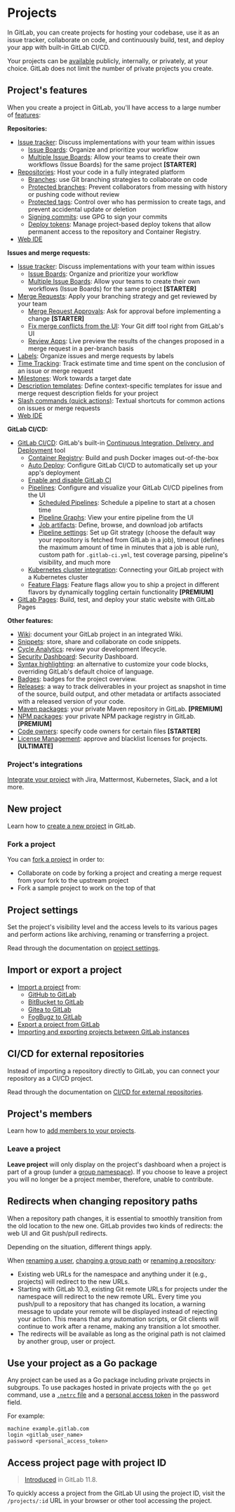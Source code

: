 # Projects

In GitLab, you can create projects for hosting
your codebase, use it as an issue tracker, collaborate on code, and continuously
build, test, and deploy your app with built-in GitLab CI/CD.

Your projects can be [available](../../public_access/public_access.md)
publicly, internally, or privately, at your choice. GitLab does not limit
the number of private projects you create.

## Project's features

When you create a project in GitLab, you'll have access to a large number of
[features](https://about.gitlab.com/features/):

**Repositories:**

- [Issue tracker](issues/index.md): Discuss implementations with your team within issues
  - [Issue Boards](issue_board.md): Organize and prioritize your workflow
  - [Multiple Issue Boards](https://docs.gitlab.com/ee/user/project/issue_board.html#multiple-issue-boards): Allow your teams to create their own workflows (Issue Boards) for the same project **[STARTER]**
- [Repositories](repository/index.md): Host your code in a fully
integrated platform
  - [Branches](repository/branches/index.md): use Git branching strategies to
  collaborate on code
  - [Protected branches](protected_branches.md): Prevent collaborators
  from messing with history or pushing code without review
  - [Protected tags](protected_tags.md): Control over who has
  permission to create tags, and prevent accidental update or deletion
  - [Signing commits](gpg_signed_commits/index.md): use GPG to sign your commits
  - [Deploy tokens](deploy_tokens/index.md): Manage project-based deploy tokens that allow permanent access to the repository and Container Registry.
- [Web IDE](web_ide/index.md)

**Issues and merge requests:**

- [Issue tracker](issues/index.md): Discuss implementations with your team within issues
  - [Issue Boards](issue_board.md): Organize and prioritize your workflow
  - [Multiple Issue Boards](issue_board.md#multiple-issue-boards): Allow your teams to create their own workflows (Issue Boards) for the same project **[STARTER]**
- [Merge Requests](merge_requests/index.md): Apply your branching
strategy and get reviewed by your team
  - [Merge Request Approvals](https://docs.gitlab.com/ee/user/project/merge_requests/merge_request_approvals.html): Ask for approval before
  implementing a change **[STARTER]**
  - [Fix merge conflicts from the UI](merge_requests/resolve_conflicts.md):
  Your Git diff tool right from GitLab's UI
  - [Review Apps](../../ci/review_apps/index.md): Live preview the results
  of the changes proposed in a merge request in a per-branch basis
- [Labels](labels.md): Organize issues and merge requests by labels
- [Time Tracking](../../workflow/time_tracking.md): Track estimate time
and time spent on
  the conclusion of an issue or merge request
- [Milestones](milestones/index.md): Work towards a target date
- [Description templates](description_templates.md): Define context-specific
templates for issue and merge request description fields for your project
- [Slash commands (quick actions)](quick_actions.md): Textual shortcuts for
common actions on issues or merge requests
- [Web IDE](web_ide/index.md)

**GitLab CI/CD:**

- [GitLab CI/CD](../../ci/README.md): GitLab's built-in [Continuous Integration, Delivery, and Deployment](https://about.gitlab.com/2016/08/05/continuous-integration-delivery-and-deployment-with-gitlab/) tool
  - [Container Registry](container_registry.md): Build and push Docker
  images out-of-the-box
  - [Auto Deploy](../../ci/autodeploy/index.md): Configure GitLab CI/CD
  to automatically set up your app's deployment
  - [Enable and disable GitLab CI](../../ci/enable_or_disable_ci.md)
  - [Pipelines](../../ci/pipelines.md#pipelines): Configure and visualize
  your GitLab CI/CD pipelines from the UI
     - [Scheduled Pipelines](pipelines/schedules.md): Schedule a pipeline
     to start at a chosen time
     - [Pipeline Graphs](../../ci/pipelines.md#pipeline-graphs): View your
     entire pipeline from the UI
     - [Job artifacts](pipelines/job_artifacts.md): Define,
     browse, and download job artifacts
     - [Pipeline settings](pipelines/settings.md): Set up Git strategy (choose the default way your repository is fetched from GitLab in a job),
     timeout (defines the maximum amount of time in minutes that a job is able run), custom path for `.gitlab-ci.yml`, test coverage parsing, pipeline's visibility, and much more
  - [Kubernetes cluster integration](clusters/index.md): Connecting your GitLab project
    with a Kubernetes cluster
  - [Feature Flags](operations/feature_flags.md): Feature flags allow you to ship a project in
    different flavors by dynamically toggling certain functionality **[PREMIUM]**
- [GitLab Pages](pages/index.md): Build, test, and deploy your static
website with GitLab Pages

**Other features:**

- [Wiki](wiki/index.md): document your GitLab project in an integrated Wiki.
- [Snippets](../snippets.md): store, share and collaborate on code snippets.
- [Cycle Analytics](cycle_analytics.md): review your development lifecycle.
- [Security Dashboard](security_dashboard.md): Security Dashboard.
- [Syntax highlighting](highlighting.md): an alternative to customize
  your code blocks, overriding GitLab's default choice of language.
- [Badges](badges.md): badges for the project overview.
- [Releases](releases/index.md): a way to track deliverables in your project as snapshot in time of
the source, build output, and other metadata or artifacts
associated with a released version of your code.
- [Maven packages](packages/maven_repository.md): your private Maven repository in GitLab. **[PREMIUM]**
- [NPM packages](packages/npm_registry.md): your private NPM package registry in GitLab. **[PREMIUM]**
- [Code owners](code_owners.md): specify code owners for certain files **[STARTER]**
- [License Management](merge_requests/license_management.md): approve and blacklist licenses for projects. **[ULTIMATE]**

### Project's integrations

[Integrate your project](integrations/index.md) with Jira, Mattermost,
Kubernetes, Slack, and a lot more.

## New project

Learn how to [create a new project](../../gitlab-basics/create-project.md) in GitLab.

### Fork a project

You can [fork a project](../../gitlab-basics/fork-project.md) in order to:

- Collaborate on code by forking a project and creating a merge request
from your fork to the upstream project
- Fork a sample project to work on the top of that

## Project settings

Set the project's visibility level and  the access levels to its various pages
and perform actions like archiving, renaming or transferring a project.

Read through the documentation on [project settings](settings/index.md).

## Import or export a project

- [Import a project](import/index.md) from:
  - [GitHub to GitLab](import/github.md)
  - [BitBucket to GitLab](import/bitbucket.md)
  - [Gitea to GitLab](import/gitea.md)
  - [FogBugz to GitLab](import/fogbugz.md)
- [Export a project from GitLab](settings/import_export.md#exporting-a-project-and-its-data)
- [Importing and exporting projects between GitLab instances](settings/import_export.md)

## CI/CD for external repositories

Instead of importing a repository directly to GitLab, you can connect your repository
as a CI/CD project.

Read through the documentation on [CI/CD for external repositories](../../ci/ci_cd_for_external_repos/index.md).

## Project's members

Learn how to [add members to your projects](members/index.md).

### Leave a project

**Leave project** will only display on the project's dashboard
when a project is part of a group (under a
[group namespace](../group/index.md#namespaces)).
If you choose to leave a project you will no longer be a project
member, therefore, unable to contribute.

## Redirects when changing repository paths

When a repository path changes, it is essential to smoothly transition from the
old location to the new one. GitLab provides two kinds of redirects: the web UI
and Git push/pull redirects.

Depending on the situation, different things apply.

When [renaming a user](../profile/index.md#changing-your-username),
[changing a group path](../group/index.md#changing-a-group-s-path) or [renaming a repository](settings/index.md#renaming-a-repository):

- Existing web URLs for the namespace and anything under it (e.g., projects) will
  redirect to the new URLs.
- Starting with GitLab 10.3, existing Git remote URLs for projects under the
  namespace will redirect to the new remote URL. Every time you push/pull to a
  repository that has changed its location, a warning message to update
  your remote will be displayed instead of rejecting your action.
  This means that any automation scripts, or Git clients will continue to
  work after a rename, making any transition a lot smoother.
- The redirects will be available as long as the original path is not claimed by
  another group, user or project.

## Use your project as a Go package

Any project can be used as a Go package including private projects in subgroups. To use packages
hosted in private projects with the `go get` command, use a [`.netrc` file](https://ec.haxx.se/usingcurl-netrc.html)
and a [personal access token](../profile/personal_access_tokens.md) in the password field.

For example:

```text
machine example.gitlab.com
login <gitlab_user_name>
password <personal_access_token>
```

## Access project page with project ID

> [Introduced](https://gitlab.com/gitlab-org/gitlab-ce/issues/53671) in GitLab 11.8.

To quickly access a project from the GitLab UI using the project ID,
visit the `/projects/:id` URL in your browser or other tool accessing the project.

